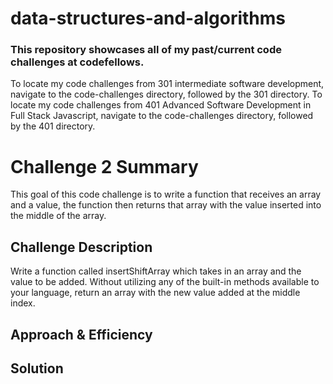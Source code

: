# data-structures-and-algorithms
### This repository showcases all of my past/current code challenges at codefellows.
To locate my code challenges from 301 intermediate software development, navigate to the code-challenges directory, followed by the 301 directory. 
To locate my code challenges from 401 Advanced Software Development in Full Stack Javascript, navigate to the code-challenges directory, followed by the 401 directory.
# Challenge 2 Summary
This goal of this code challenge is to write a function that receives an array and a value, the function then returns that array with the value inserted into the middle of the array. 

## Challenge Description
Write a function called insertShiftArray which takes in an array and the value to be added. Without utilizing any of the built-in methods available to your language, return an array with the new value added at the middle index.

## Approach & Efficiency
<!-- What approach did you take? Why? What is the Big O space/time for this approach? -->

## Solution
<!-- Embedded whiteboard image -->
